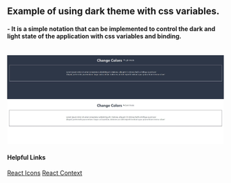 ## Example of using **dark theme** with css variables.

#### - It is a simple notation that can be implemented to control the dark and light state of the application with css variables and binding.

<br/>

<img src="src\image\example1.JPG"/>

<br/>

<img src="src\image\example2.JPG"/>

#### Helpful Links

[React Icons](https://react-icons.github.io/react-icons/)
[React Context](https://tr.reactjs.org/docs/context.html)
